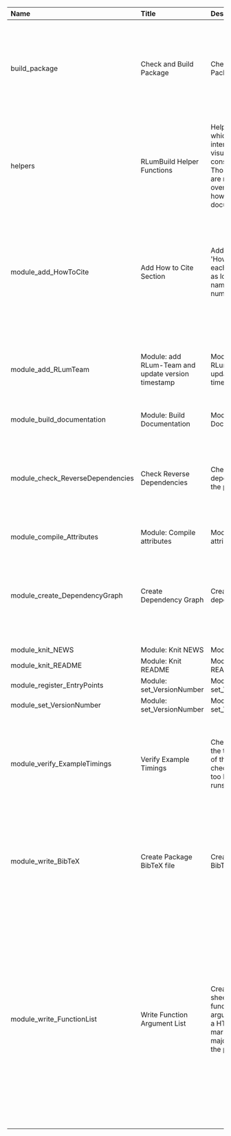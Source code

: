 

| Name                             | Title                                              | Description                                                                                                                                       | Version | m.Date | m.Time | Author                                                                                                                                                                                                                  | Citation                                                                                                                                                                                                                                                                           |
|:---------------------------------|:---------------------------------------------------|:--------------------------------------------------------------------------------------------------------------------------------------------------|:--------|:-------|:-------|:------------------------------------------------------------------------------------------------------------------------------------------------------------------------------------------------------------------------|:-----------------------------------------------------------------------------------------------------------------------------------------------------------------------------------------------------------------------------------------------------------------------------------|
| build_package                    | Check and Build Package                            | Check and Build Package                                                                                                                           | NA      | NA     | NA     | Sebastian Kreutzer, IRAMAT-CRP2A, UMR 5060, CNRS - Université Bordeaux Montaigne (France) -                                                                                                                          | Kreutzer, S. (2019). build_package(): Check and Build Package. In: Kreutzer, S., Burow, C. (2019). RLumBuild: RLum Universe Package BuildingR package version 0.1.0.9000-47. https://CRAN.R-project.org/package=RLumBuild                                                          |
| helpers                          | RLumBuild Helper Functions                         | Helper functions which are used internally to visualise the console output. Those functions are not in the overivew, but are, however, documented | NA      | NA     | NA     | Sebastian Kreutzer, IRAMAT-CRP2A, UMR 5060, CNRS - Université Bordeaux Montaigne (France) -                                                                                                                          | Kreutzer, S. (2019). helpers(): RLumBuild Helper Functions. In: Kreutzer, S., Burow, C. (2019). RLumBuild: RLum Universe Package BuildingR package version 0.1.0.9000-47. https://CRAN.R-project.org/package=RLumBuild                                                             |
| module_add_HowToCite             | Add How to Cite Section                            | Adds a section 'How to Cite' to each manual page as long as author names and version numbers are given                                            | 0.1.0   | NA     | NA     | Christoph Burow, Sebastian Kreutzer, IRAMAT-CRP2A, UMR 5060, CNRS - Université Bordeaux Montaigne (Frange) -                                                                                                         | Burow, C., Kreutzer, S. (2019). module_add_HowToCite(): Add How to Cite Section. Function version 0.1.0. In: Kreutzer, S., Burow, C. (2019). RLumBuild: RLum Universe Package BuildingR package version 0.1.0.9000-47. https://CRAN.R-project.org/package=RLumBuild                |
| module_add_RLumTeam              | Module: add RLum-Team and update version timestamp | Module: add RLum-Team and update version timestamp                                                                                                | 0.1.0   | NA     | NA     | Sebastian Kreutzer -                                                                                                                                                                                                 | Kreutzer, S. (2019). module_add_RLumTeam(): Module: add RLum-Team and update version timestamp. Function version 0.1.0. In: Kreutzer, S., Burow, C. (2019). RLumBuild: RLum Universe Package BuildingR package version 0.1.0.9000-47. https://CRAN.R-project.org/package=RLumBuild |
| module_build_documentation       | Module: Build Documentation                        | Module: Build Documentation                                                                                                                       | NA      | NA     | NA     | NA                                                                                                                                                                                                                      | NA                                                                                                                                                                                                                                                                                 |
| module_check_ReverseDependencies | Check Reverse Dependencies                         | Check the reverse dependencies of the package                                                                                                     | 0.1.0   | NA     | NA     | Sebastian Kreutzer, IRAMAT-CRP2A, UMR 5060, CNRS - Université Bordeaux Montaigne (France) -                                                                                                                          | Kreutzer, S. (2019). module_check_ReverseDependencies(): Check Reverse Dependencies. Function version 0.1.0. In: Kreutzer, S., Burow, C. (2019). RLumBuild: RLum Universe Package BuildingR package version 0.1.0.9000-47. https://CRAN.R-project.org/package=RLumBuild            |
| module_compile_Attributes        | Module: Compile attributes                         | Module: Compile attributes                                                                                                                        | NA      | NA     | NA     | NA                                                                                                                                                                                                                      | NA                                                                                                                                                                                                                                                                                 |
| module_create_DependencyGraph    | Create Dependency Graph                            | Create package dependency graph                                                                                                                   | 0.1.0   | NA     | NA     | Sebastian Kreutzer, IRAMAT-CRP2A, UMR 5060, CNRS - Université Bordeaux Montaigne (France) -                                                                                                                          | Kreutzer, S. (2019). module_create_DependencyGraph(): Create Dependency Graph. Function version 0.1.0. In: Kreutzer, S., Burow, C. (2019). RLumBuild: RLum Universe Package BuildingR package version 0.1.0.9000-47. https://CRAN.R-project.org/package=RLumBuild                  |
| module_knit_NEWS                 | Module: Knit NEWS                                  | Module: Knit NEWS                                                                                                                                 | NA      | NA     | NA     | NA                                                                                                                                                                                                                      | NA                                                                                                                                                                                                                                                                                 |
| module_knit_README               | Module: Knit README                                | Module: Knit README                                                                                                                               | NA      | NA     | NA     | NA                                                                                                                                                                                                                      | NA                                                                                                                                                                                                                                                                                 |
| module_register_EntryPoints      | Module: set_VersionNumber                          | Module: set_VersionNumber                                                                                                                         | NA      | NA     | NA     | NA                                                                                                                                                                                                                      | NA                                                                                                                                                                                                                                                                                 |
| module_set_VersionNumber         | Module: set_VersionNumber                          | Module: set_VersionNumber                                                                                                                         | NA      | NA     | NA     | NA                                                                                                                                                                                                                      | NA                                                                                                                                                                                                                                                                                 |
| module_verify_ExampleTimings     | Verify Example Timings                             | Check and display the timing results of the example checks to avoid too long example runs.                                                        | 0.1.0   | NA     | NA     | Sebastian Kreutzer, IRAMAT-CRP2A, UMR 5060, CNRS - Université Bordeaux Montaigne (France) -                                                                                                                          | Kreutzer, S. (2019). module_verify_ExampleTimings(): Verify Example Timings. Function version 0.1.0. In: Kreutzer, S., Burow, C. (2019). RLumBuild: RLum Universe Package BuildingR package version 0.1.0.9000-47. https://CRAN.R-project.org/package=RLumBuild                    |
| module_write_BibTeX              | Create Package BibTeX file                         | Create Package BibTeX file                                                                                                                        | 0.1.0   | NA     | NA     | Sebastian Kreutzer, IRAMAT-CRP2A, UMR 5060, CNRS - Université Bordeaux Montaigne (France) -                                                                                                                          | Kreutzer, S. (2019). module_write_BibTeX(): Create Package BibTeX file. Function version 0.1.0. In: Kreutzer, S., Burow, C. (2019). RLumBuild: RLum Universe Package BuildingR package version 0.1.0.9000-47. https://CRAN.R-project.org/package=RLumBuild                         |
| module_write_FunctionList        | Write Function Argument List                       | Create a spread-sheet table with all function arguments  Create a HTML and markdown list of all major functions in the package                    | 0.1.0   | NA     | NA     | Christoph Burow, Sebastian Kreutzer, IRAMAT-CRP2A, UMR 5060, CNRS - Université Bordeaux Montaigne (France) -   -  Sebastian Kreutzer, IRAMAT-CRP2A, UMR 5060, CNRS - Université Bordeaux Montaigne (France) -  | Burow, C., Kreutzer, S. (2019). module_write_FunctionList(): Write Function Argument List. Function version 0.1.0. In: Kreutzer, S., Burow, C. (2019). RLumBuild: RLum Universe Package BuildingR package version 0.1.0.9000-47. https://CRAN.R-project.org/package=RLumBuild      |


